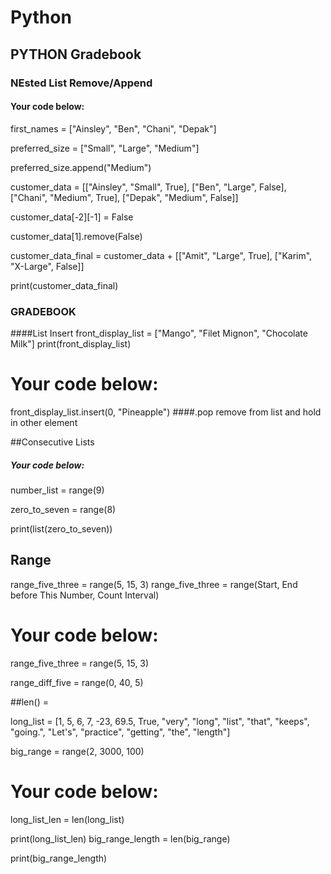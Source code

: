 
# Python
## PYTHON Gradebook 
### NEsted List Remove/Append
#### Your code below:

first_names = ["Ainsley", "Ben", "Chani", "Depak"]

preferred_size = ["Small", "Large", "Medium"]

preferred_size.append("Medium")

customer_data = [["Ainsley",	"Small",	True], ["Ben",	"Large",	False], ["Chani",	"Medium",	True], ["Depak",	"Medium",	False]]

customer_data[-2][-1] = False

customer_data[1].remove(False)

customer_data_final = customer_data + [["Amit", "Large", True], ["Karim", "X-Large", False]]

print(customer_data_final)

### GRADEBOOK

####List Insert
front_display_list = ["Mango", "Filet Mignon", "Chocolate Milk"]
print(front_display_list)

# Your code below: 
front_display_list.insert(0, "Pineapple")
####.pop remove from list and hold in other element

##Consecutive Lists
##### Your code below: 

number_list = range(9)

zero_to_seven = range(8)

print(list(zero_to_seven))



## Range 
range_five_three = range(5, 15, 3)
range_five_three = range(Start, End before This Number, Count Interval)
# Your code below: 

range_five_three = range(5, 15, 3)

range_diff_five = range(0, 40, 5)

##len() = 

long_list = [1, 5, 6, 7, -23, 69.5, True, "very", "long", "list", "that", "keeps", "going.", "Let's", "practice", "getting", "the", "length"]

big_range = range(2, 3000, 100)

# Your code below: 

long_list_len = len(long_list)

print(long_list_len)
big_range_length = len(big_range)

print(big_range_length)



